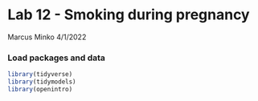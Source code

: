 Lab 12 - Smoking during pregnancy
================
Marcus Minko
4/1/2022

### Load packages and data

``` r
library(tidyverse) 
library(tidymodels)
library(openintro)
```
